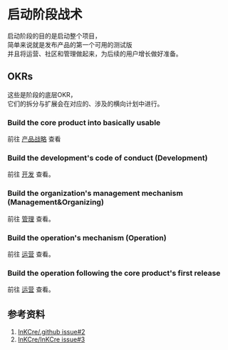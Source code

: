 # 启动阶段战术

启动阶段的目的是启动整个项目，\
简单来说就是发布产品的第一个可用的测试版 \
并且将运营、社区和管理做起来，为后续的用户增长做好准备。

## OKRs

这些是阶段的底层OKR，\
它们的拆分与扩展会在对应的、涉及的横向计划中进行。

### Build the core product into basically usable

前往 [产品战略](https://docs.inkcre.inkcre-thing.com) 查看

### Build the development's code of conduct (Development)

前往 [开发](../../development/the-launch-stage.md) 查看。

### Build the organization's management mechanism (Management&Organizing)

前往 [管理](../../management/the-launch-stage.md) 查看。

### Build the operation's mechanism (Operation)

前往 [运营](../../operation/the-launch-stage.md) 查看。

### Build the operation following the core product's first release

前往 [运营](../../operation/the-launch-stage.md) 查看。

## 参考资料

1. [InKCre/.github issue#2](https://github.com/InKCre/.github/issues/2)
2. [InKCre/InKCre issue#3](https://github.com/InKCre/InKCre/issues/3)
